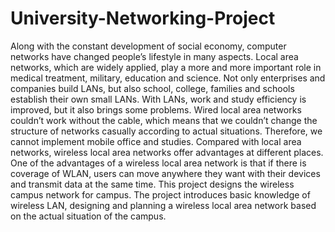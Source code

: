 # University-Networking-Project

Along with the constant development of social economy, computer networks
have changed people’s lifestyle in many aspects. Local area networks, which are
widely applied, play a more and more important role in medical treatment,
military, education and science. Not only enterprises and companies build LANs,
but also school, college, families and schools establish their own small LANs.
With LANs, work and study efficiency is improved, but it also brings some
problems. Wired local area networks couldn’t work without the cable, which
means that we couldn’t change the structure of networks casually according to
actual situations. Therefore, we cannot implement mobile office and studies.
Compared with local area networks, wireless local area networks offer
advantages at different places. One of the advantages of a wireless local area
network is that if there is coverage of WLAN, users can move anywhere they
want with their devices and transmit data at the same time.
This project designs the wireless campus network for campus. The project
introduces basic knowledge of wireless LAN, designing and planning a wireless
local area network based on the actual situation of the campus.
